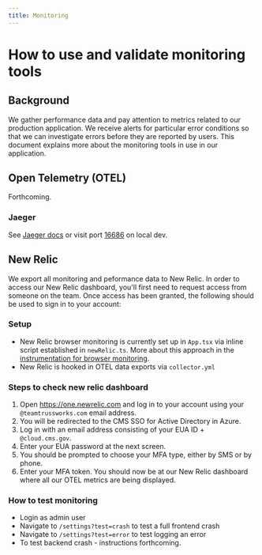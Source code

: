 ```yaml
---
title: Monitoring
---
```


# How to use and validate monitoring tools

## Background
We gather performance data and pay attention to metrics related to our production application. We receive alerts for particular error conditions so that we can investigate errors before they are reported by users. This document explains more about the monitoring tools in use in our application.

## Open Telemetry (OTEL)
Forthcoming.

### Jaeger
See [Jaeger docs](https://www.jaegertracing.io/docs/1.35/getting-started/) or visit port [16686](http://localhost:16686) on local dev.

## New Relic
We export all monitoring and peformance data to New Relic. In order to access our New Relic dashboard, you'll first need to request access from someone on the team. Once access has been granted, the following should be used to sign in to your account:

### Setup
- New Relic browser monitoring is currently set up in `App.tsx` via inline script established in `newRelic.ts`. More about this approach in the [instrumentation for browser monitoring](https://docs.newrelic.com/docs/browser/new-relic-browser/page-load-timing-resources/instrumentation-browser-monitoring/).
- New Relic is hooked in OTEL data exports via `collector.yml`

### Steps to check new relic dashboard
1. Open https://one.newrelic.com and log in to your account using your `@teamtrussworks.com` email address.
2. You will be redirected to the CMS SSO for Active Directory in Azure.
3. Log in with an email address consisting of your EUA ID + `@cloud.cms.gov`.
4. Enter your EUA password at the next screen.
5. You should be prompted to choose your MFA type, either by SMS or by phone.
6. Enter your MFA token. You should now be at our New Relic dashboard where all our OTEL metrics are being displayed.

### How to test monitoring
- Login as admin user
- Navigate to `/settings?test=crash` to test a full frontend crash
- Navigate to `/settings?test=error` to test logging an error
- To test backend crash - instructions forthcoming.
